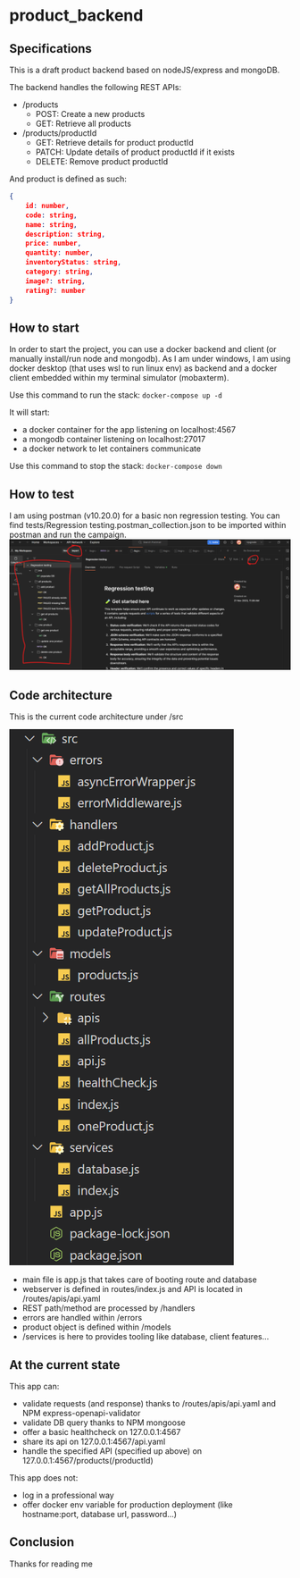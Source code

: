 # product_backend

## Specifications
This is a draft product backend based on nodeJS/express and mongoDB.

The backend handles the following REST APIs:
- /products
	- POST: Create a new products
	- GET: Retrieve all products
- /products/productId
	- GET: Retrieve details for product productId
	- PATCH: Update details of product productId if it exists
	- DELETE: Remove product productId

And product is defined as such:
```json
{ 
	id: number,
	code: string,
	name: string,
	description: string,
	price: number,
	quantity: number,
	inventoryStatus: string,
	category: string,
	image?: string,
	rating?: number
}
```

## How to start
In order to start the project, you can use a docker backend and client (or manually install/run node and mongodb).
As I am under windows, I am using docker desktop (that uses wsl to run linux env) as backend and a docker client embedded within my terminal simulator (mobaxterm).

Use this command to run the stack:
`docker-compose up -d` 

It will start:
- a docker container for the app listening on localhost:4567
- a mongodb container listening on localhost:27017
- a docker network to let containers communicate

Use this command to stop the stack:
`docker-compose down`

## How to test
I am using postman (v10.20.0) for a basic non regression testing.
You can find tests/Regression testing.postman_collection.json to be imported within postman and run the campaign.
![Postman](assets/postman.png)

## Code architecture
This is the current code architecture under /src

![Code architecture](assets/code_archi.png)
- main file is app.js that takes care of booting route and database
- webserver is defined in routes/index.js and API is located in /routes/apis/api.yaml
- REST path/method are processed by /handlers
- errors are handled within /errors
- product object is defined within /models
- /services is here to provides tooling like database, client features...

## At the current state
This app can:
- validate requests (and response) thanks to /routes/apis/api.yaml and NPM express-openapi-validator
- validate DB query thanks to NPM mongoose
- offer a basic healthcheck on 127.0.0.1:4567
- share its api on 127.0.0.1:4567/api.yaml
- handle the specified API (specified up above) on 127.0.0.1:4567/products(/productId)

This app does not:
- log in a professional way
- offer docker env variable for production deployment (like hostname:port, database url, password...)

## Conclusion
Thanks for reading me
